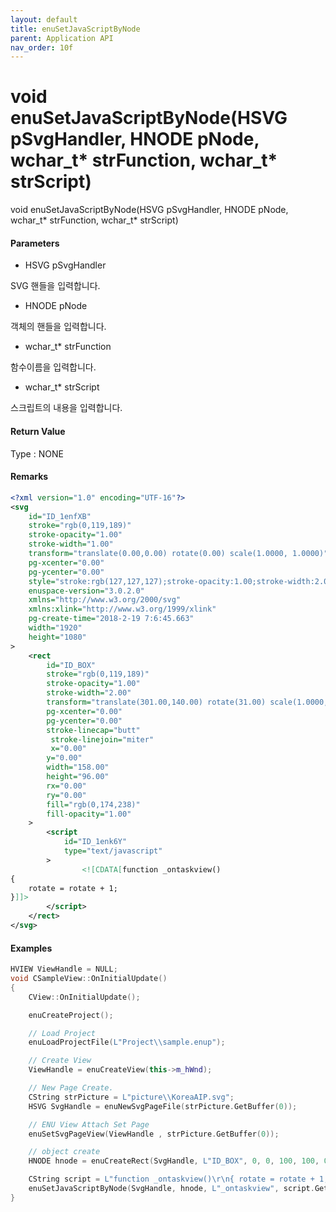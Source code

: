```yaml
---
layout: default
title: enuSetJavaScriptByNode
parent: Application API
nav_order: 10f
---
```

# void enuSetJavaScriptByNode\(HSVG pSvgHandler, HNODE pNode, wchar\_t\* strFunction, wchar\_t\* strScript\)

void enuSetJavaScriptByNode\(HSVG pSvgHandler, HNODE pNode, wchar\_t\* strFunction, wchar\_t\* strScript\)

#### Parameters

* HSVG pSvgHandler

SVG 핸들을 입력합니다.

* HNODE pNode

객체의 핸들을 입력합니다.

* wchar\_t\* strFunction

함수이름을 입력합니다.

* wchar\_t\* strScript

스크립트의 내용을 입력합니다.

#### Return Value

Type : NONE

#### Remarks

```xml
<?xml version="1.0" encoding="UTF-16"?>
<svg
    id="ID_1enfXB"
    stroke="rgb(0,119,189)"
    stroke-opacity="1.00"
    stroke-width="1.00"
    transform="translate(0.00,0.00) rotate(0.00) scale(1.0000, 1.0000)"
    pg-xcenter="0.00"
    pg-ycenter="0.00"
    style="stroke:rgb(127,127,127);stroke-opacity:1.00;stroke-width:2.00;stroke-dasharray:1,1,1;"
    enuspace-version="3.0.2.0"
    xmlns="http://www.w3.org/2000/svg"
    xmlns:xlink="http://www.w3.org/1999/xlink"
    pg-create-time="2018-2-19 7:6:45.663"
    width="1920"
    height="1080"
>
    <rect
        id="ID_BOX"
        stroke="rgb(0,119,189)"
        stroke-opacity="1.00"
        stroke-width="2.00"
        transform="translate(301.00,140.00) rotate(31.00) scale(1.0000, 1.0000)"
        pg-xcenter="0.00"
        pg-ycenter="0.00"
        stroke-linecap="butt"
         stroke-linejoin="miter"
         x="0.00"
        y="0.00"
        width="158.00"
        height="96.00"
        rx="0.00"
        ry="0.00"
        fill="rgb(0,174,238)"
        fill-opacity="1.00"
    >
        <script
            id="ID_1enk6Y"
            type="text/javascript"
        >
                <![CDATA[function _ontaskview()
{    
    rotate = rotate + 1;
}]]>
        </script>
    </rect>
</svg>
```

#### Examples

```cpp
HVIEW ViewHandle = NULL; 
void CSampleView::OnInitialUpdate() 
{ 
    CView::OnInitialUpdate(); 

    enuCreateProject(); 

    // Load Project
    enuLoadProjectFile(L"Project\\sample.enup"); 

    // Create View
    ViewHandle = enuCreateView(this->m_hWnd); 

    // New Page Create. 
    CString strPicture = L"picture\\KoreaAIP.svg"; 
    HSVG SvgHandle = enuNewSvgPageFile(strPicture.GetBuffer(0)); 

    // ENU View Attach Set Page 
    enuSetSvgPageView(ViewHandle , strPicture.GetBuffer(0)); 

    // object create
    HNODE hnode = enuCreateRect(SvgHandle, L"ID_BOX", 0, 0, 100, 100, 0, 0);

    CString script = L"function _ontaskview()\r\n{ rotate = rotate + 1; \r\n}"
    enuSetJavaScriptByNode(SvgHandle, hnode, L"_ontaskview", script.GetBuffer(0));
}
```



